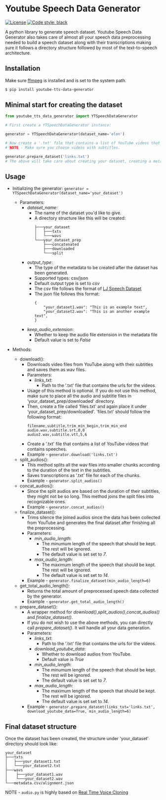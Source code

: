 # Youtube Speech Data Generator

[![License](https://img.shields.io/badge/License-MIT-blue.svg)](https://en.wikipedia.org/wiki/MIT_License)
[![Code style: black](https://img.shields.io/badge/code%20style-black-000000.svg)](https://github.com/psf/black)

A python library to generate speech dataset. Youtube Speech Data Generator also takes care of almost all your speech data preprocessing needed to build a speech dataset along with their transcriptions making sure it follows a directory structure followed by most of the text-to-speech architecture.

## Installation
Make sure [ffmpeg](https://ffmpeg.org/download.html#get-packages) is installed and is set to the system path.

```bash
$ pip install youtube-tts-data-generator
```

## Minimal start for creating the dataset

```python
from youtube_tts_data_generator import YTSpeechDataGenerator

# First create a YTSpeechDataGenerator instance:

generator = YTSpeechDataGenerator(dataset_name='elon')

# Now create a '.txt' file that contains a list of YouTube videos that contains speeches.
# NOTE - Make sure you choose videos with subtitles.

generator.prepare_dataset('links.txt')
# The above will take care about creating your dataset, creating a metadata file and trimming silence from the audios.

```

## Usage
<!--ts-->
- Initializing the generator:
  ```generator = YTSpeechDataGenerator(dataset_name='your_dataset')```
  - Parameters:
    - *dataset_name*: 
      - The name of the dataset you'd like to give. 
      - A directory structure like this will be created:
        ```
        ├───your_dataset
        │   ├───txts
        │   └───wavs
        └───your_dataset_prep
            ├───concatenated
            ├───downloaded
            └───split
        ```
    - *output_type*: 
      - The type of the metadata to be created after the dataset has been generated.
      - Supported types: csv/json
      - Default output type is set to *csv*
      - The csv file follows the format of [LJ Speech Dataset](https://keithito.com/LJ-Speech-Dataset/)
      - The json file follows this format:
        ```
        {
            "your_dataset1.wav": "This is an example text",
            "your_dataset2.wav": "This is an another example text",
        }
        ```
    - *keep_audio_extension*:
      - Whether to keep the audio file extension in the metadata file
      - Default value is set to *False*
 
- Methods:
  - download():
    - Downloads video files from YouTube along with their subtitles and saves them as wav files.
    - Parameters:
      - *links_txt*:
        - Path to the '.txt' file that contains the urls for the videos.
    - Usage of this method is optional. If you do not use this method, make sure to place all the audio and subtitle files in 'your_dataset_prep/downloaded' directory. 
    - Then, create a file called 'files.txt' and again place it under 'your_dataset_prep/downloaded'.
      'files.txt' should follow the following format:
      ```
      filename,subtitle,trim_min_begin,trim_min_end
      audio.wav,subtitle.srt,0,0
      audio2.wav,subtitle.vtt,5,6
      ```
    - Create a '.txt' file that contains a list of YouTube videos that contains speeches.
    - Example - ```generator.download('links.txt')```
  - split_audios():
    - This method splits all the wav files into smaller chunks according to the duration of the text in the subtitles.
    - Saves transcriptions as '.txt' file for each of the chunks.
    - Example - ```generator.split_audios()```
  - concat_audios():
    - Since the split audios are based on the duration of their subtitles, they might not be so long. This method joins the split files into recognizable ones.
    - Example - ```generator.concat_audios()```
  - finalize_dataset():
    - Trims silence the joined audios since the data has been collected from YouTube and generates the final dataset after finishing all the preprocessing.
    - Parameters:
      - *min_audio_length*:
        - The minumum length of the speech that should be kept. The rest will be ignored.
        - The default value is set set to *7*.
      - *max_audio_length*:
        - The maximum length of the speech that should be kept. The rest will be ignored.
        - The default value is set set to *14*.        
    - Example - ```generator.finalize_dataset(min_audio_length=6)```
  - get_total_audio_length():
    - Returns the total amount of preprocessed speech data collected by the generator.
    - Example - ```generator.get_total_audio_length()```
  - prepare_dataset():
    - A wrapper method for *download()*,*split_audios()*,*concat_audios()* and *finalize_dataset()*.
    - If you do not wish to use the above methods, you can directly call *prepare_dataset()*. It will handle all your data generation.
    - Parameters:
      - *links_txt*:
        - Path to the '.txt' file that contains the urls for the videos.
      - *download_youtube_data*:
        - Whether to download audios from YouTube.
        - Default value is *True*
      - *min_audio_length*:
        - The minumum length of the speech that should be kept. The rest will be ignored.
        - The default value is set set to *7*.        
      - *max_audio_length*:
        - The maximum length of the speech that should be kept. The rest will be ignored.
        - The default value is set set to *14*.        
    - Example - ```generator.prepare_dataset(links_txt='links.txt',
                                             download_youtube_data=True,
                                             min_audio_length=6)```
<!--te-->

## Final dataset structure
Once the dataset has been created, the structure under 'your_dataset' directory should look like:
```
your_dataset
├───txts
│   ├───your_dataset1.txt
│   └───your_dataset2.txt
├───wavs
│    ├───your_dataset1.wav
│    └───your_dataset2.wav
└───metadata.csv/alignment.json
```

NOTE - `audio.py` is highly based on [Real Time Voice Cloning](https://github.com/CorentinJ/Real-Time-Voice-Cloning/blob/master/encoder/audio.py)
